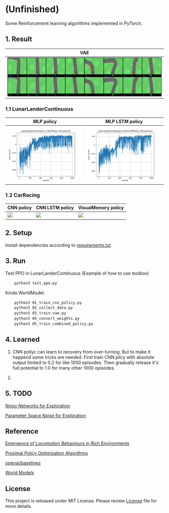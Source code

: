 # (Unfinished)
Some Reinforcement learning algorithms implemented in PyTorch.

## 1. Result

VAE |
----|
<img src="image/vae_reconstruction.png"/> |

### 1.1 LunarLanderContinuous

MLP policy | MLP LSTM policy
-----------|----------------
<img src="image/LunarLanderContinuous-v2-MLPPolicy-1Process(es).png" width="300"/> | <img src="image/LunarLanderContinuous-v2-MLPLSTMPolicy-1Process(es).png" width="300"/>

### 1.2 CarRacing

CNN policy | CNN LSTM policy | VisualMemory policy
-----------|-----------------|--------------------
<img src="image/" width="300"/> |<img src="image/" width="300"/> |<img src="image/" width="300"/>

## 2. Setup

Install dependencies according to [requirements.txt](requirements.txt).

## 3. Run

Test PPO in LunarLanderContinuous (Example of how to use toolbox)

```bash
    python3 test_ppo.py
```

Kinda WorldModel:

```bash
    python3 01_train_cnn_policy.py
    python3 02_collect_data.py
    python3 03_train_vae.py
    python3 04_convert_weights.py
    python3 05_train_combined_policy.py
```

## 4. Learned

1. CNN poliyc can learn to recovery from over-turning.
But to make it happend some tricks are needed.
First train CNN pilcy with absolute output limited to 0.2 for like 1000 episodes.
Then gradually release it's full potential to 1.0 for many other 1000 opisodes.

1.

## 5. TODO
[Noisy Networks for Exploration](https://arxiv.org/abs/1706.10295)

[Parameter Space Noise for Exploration](https://arxiv.org/abs/1706.01905)


## Reference
[Emergence of Locomotion Behaviours in Rich Environments](https://arxiv.org/abs/1707.02286)

[Proximal Policy Optimization Algorithms](https://arxiv.org/abs/1707.06347)

[openai/baselines](https://github.com/openai/baselines)

[World Models](https://worldmodels.github.io/)
## License
This project is released under MIT License. Please review [License](LICENSE) file for more details.

